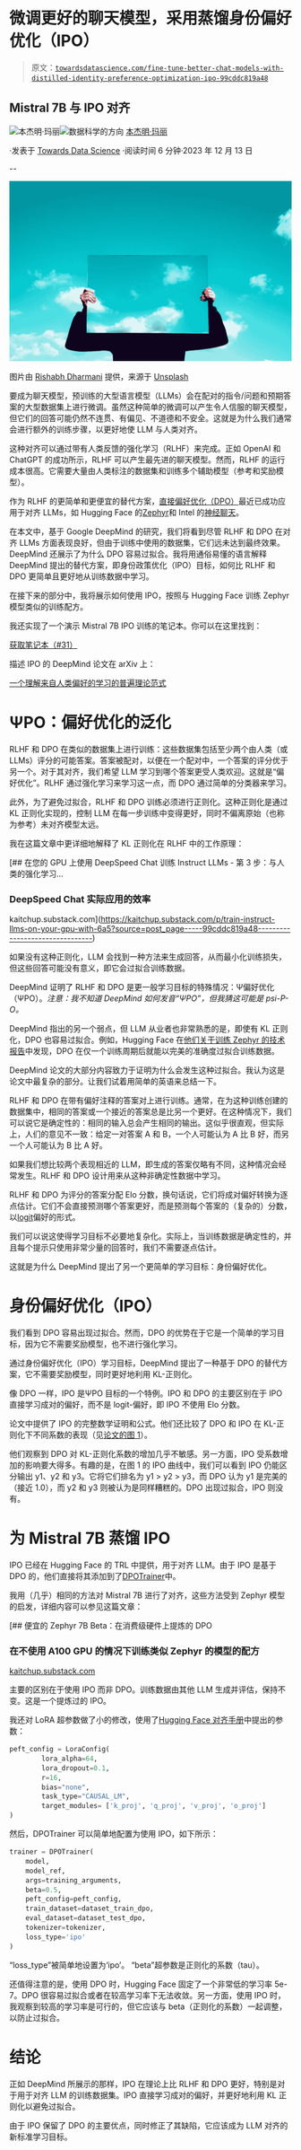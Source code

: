# 微调更好的聊天模型，采用蒸馏身份偏好优化（IPO）

> 原文：[`towardsdatascience.com/fine-tune-better-chat-models-with-distilled-identity-preference-optimization-ipo-99cddc819a48`](https://towardsdatascience.com/fine-tune-better-chat-models-with-distilled-identity-preference-optimization-ipo-99cddc819a48)

## Mistral 7B 与 IPO 对齐

[](https://medium.com/@bnjmn_marie?source=post_page-----99cddc819a48--------------------------------)![本杰明·玛丽](https://medium.com/@bnjmn_marie?source=post_page-----99cddc819a48--------------------------------)[](https://towardsdatascience.com/?source=post_page-----99cddc819a48--------------------------------)![数据科学的方向](https://towardsdatascience.com/?source=post_page-----99cddc819a48--------------------------------) [本杰明·玛丽](https://medium.com/@bnjmn_marie?source=post_page-----99cddc819a48--------------------------------)

·发表于 [Towards Data Science](https://towardsdatascience.com/?source=post_page-----99cddc819a48--------------------------------) ·阅读时间 6 分钟·2023 年 12 月 13 日

--

![](img/e762c4828a29a687b5f127b736a29db8.png)

图片由 [Rishabh Dharmani](https://unsplash.com/@rishabhdharmani?utm_source=medium&utm_medium=referral) 提供，来源于 [Unsplash](https://unsplash.com/?utm_source=medium&utm_medium=referral)

要成为聊天模型，预训练的大型语言模型（LLMs）会在配对的指令/问题和预期答案的大型数据集上进行微调。虽然这种简单的微调可以产生令人信服的聊天模型，但它们的回答可能仍然不连贯、有偏见、不道德和不安全。这就是为什么我们通常会进行额外的训练步骤，以更好地使 LLM 与人类对齐。

这种对齐可以通过带有人类反馈的强化学习（RLHF）来完成。正如 OpenAI 和 ChatGPT 的成功所示，RLHF 可以产生最先进的聊天模型。然而，RLHF 的运行成本很高。它需要大量由人类标注的数据集和训练多个辅助模型（参考和奖励模型）。

作为 RLHF 的更简单和更便宜的替代方案，[直接偏好优化（DPO）](https://kaitchup.substack.com/p/fine-tune-your-own-instruct-version)最近已成功应用于对齐 LLMs，如 Hugging Face 的[Zephyr](https://huggingface.co/HuggingFaceH4/zephyr-7b-beta)和 Intel 的[神经聊天](https://huggingface.co/Intel/neural-chat-7b-v3)。

在本文中，基于 Google DeepMind 的研究，我们将看到尽管 RLHF 和 DPO 在对齐 LLMs 方面表现良好，但由于训练中使用的数据集，它们远未达到最终效果。DeepMind 还展示了为什么 DPO 容易过拟合。我将用通俗易懂的语言解释 DeepMind 提出的替代方案，即身份政策优化（IPO）目标，如何比 RLHF 和 DPO 更简单且更好地从训练数据中学习。

在接下来的部分中，我将展示如何使用 IPO，按照与 Hugging Face 训练 Zephyr 模型类似的训练配方。

我还实现了一个演示 Mistral 7B IPO 训练的笔记本。你可以在这里找到：

[获取笔记本（#31）](https://kaitchup.substack.com/p/notebooks)

描述 IPO 的 DeepMind 论文在 arXiv 上：

[一个理解来自人类偏好的学习的普遍理论范式](https://arxiv.org/abs/2310.12036)

# ΨPO：偏好优化的泛化

RLHF 和 DPO 在类似的数据集上进行训练：这些数据集包括至少两个由人类（或 LLMs）评分的可能答案。答案被配对，以便在一个配对中，一个答案的评分优于另一个。对于其对齐，我们希望 LLM 学习到哪个答案更受人类欢迎。这就是“偏好优化”。RLHF 通过强化学习来学习这一点，而 DPO 通过简单的分类器来学习。

此外，为了避免过拟合，RLHF 和 DPO 训练必须进行正则化。这种正则化是通过 KL 正则化实现的，控制 LLM 在每一步训练中变得更好，同时不偏离原始（也称为参考）未对齐模型太远。

我在这篇文章中更详细地解释了 KL 正则化在 RLHF 中的工作原理：

[](https://kaitchup.substack.com/p/train-instruct-llms-on-your-gpu-with-6a5?source=post_page-----99cddc819a48--------------------------------) [## 在您的 GPU 上使用 DeepSpeed Chat 训练 Instruct LLMs - 第 3 步：与人类的强化学习…

### DeepSpeed Chat 实际应用的效率

kaitchup.substack.com](https://kaitchup.substack.com/p/train-instruct-llms-on-your-gpu-with-6a5?source=post_page-----99cddc819a48--------------------------------)

如果没有这种正则化，LLM 会找到一种方法来生成回答，从而最小化训练损失，但这些回答可能没有意义，即它会过拟合训练数据。

DeepMind 证明了 RLHF 和 DPO 是更一般学习目标的特殊情况：Ψ偏好优化（ΨPO）。*注意：我不知道 DeepMind 如何发音“ΨPO”，但我猜这可能是 psi-P-O。*

DeepMind 指出的另一个弱点，但 LLM 从业者也非常熟悉的是，即使有 KL 正则化，DPO 也容易过拟合。例如，Hugging Face 在[他们关于训练 Zephyr 的技术报告](https://arxiv.org/abs/2310.16944)中发现，DPO 在仅一个训练周期后就能以完美的准确度过拟合训练数据。

DeepMind 论文的大部分内容致力于证明为什么会发生这种过拟合。我认为这是论文中最复杂的部分。让我们试着用简单的英语来总结一下。

RLHF 和 DPO 在带有偏好注释的答案对上进行训练。通常，在为这种训练创建的数据集中，相同的答案或一个接近的答案总是比另一个更好。在这种情况下，我们可以说它是确定性的：相同的输入总会产生相同的输出。这似乎很直观，但实际上，人们的意见不一致：给定一对答案 A 和 B，一个人可能认为 A 比 B 好，而另一个人可能认为 B 比 A 好。

如果我们想比较两个表现相近的 LLM，即生成的答案仅略有不同，这种情况会经常发生。RLHF 和 DPO 设计用来从这种非确定性数据中学习。

RLHF 和 DPO 为评分的答案分配 Elo 分数，换句话说，它们将成对偏好转换为逐点估计。它们不会直接预测哪个答案更好，而是预测每个答案的（复杂的）分数，以[logit](https://en.wikipedia.org/wiki/Logit)偏好的形式。

我们可以说这使得学习目标不必要地复杂化。实际上，当训练数据是确定性的，并且每个提示只使用非常少量的回答时，我们不需要逐点估计。

这就是为什么 DeepMind 提出了另一个更简单的学习目标：身份偏好优化。

# 身份偏好优化（IPO）

我们看到 DPO 容易出现过拟合。然而，DPO 的优势在于它是一个简单的学习目标，因为它不需要奖励模型，也不进行强化学习。

通过身份偏好优化（IPO）学习目标，DeepMind 提出了一种基于 DPO 的替代方案，它不需要奖励模型，同时更好地利用 KL-正则化。

像 DPO 一样，IPO 是ΨPO 目标的一个特例。IPO 和 DPO 的主要区别在于 IPO 直接学习成对的偏好，而不是 logit-偏好，即 IPO 不使用 Elo 分数。

论文中提供了 IPO 的完整数学证明和公式。他们还比较了 DPO 和 IPO 在 KL-正则化下不同系数的表现（见[论文的图 1](https://arxiv.org/pdf/2310.12036.pdf)）。

他们观察到 DPO 对 KL-正则化系数的增加几乎不敏感。另一方面，IPO 受系数增加的影响要大得多。有趣的是，在图 1 的 IPO 曲线中，我们可以看到 IPO 仍能区分输出 y1、y2 和 y3。它将它们排名为 y1 > y2 > y3，而 DPO 认为 y1 是完美的（接近 1.0），而 y2 和 y3 则被认为是同样糟糕的。DPO 出现过拟合，IPO 则没有。

# 为 Mistral 7B 蒸馏 IPO

IPO 已经在 Hugging Face 的 TRL 中提供，用于对齐 LLM。由于 IPO 是基于 DPO 的，他们直接将其添加到了[DPOTrainer](https://huggingface.co/docs/trl/main/en/dpo_trainer)中。

我用（几乎）相同的方法对 Mistral 7B 进行了对齐，这些方法受到 Zephyr 模型的启发，详细内容可以参见这篇文章：

[](https://kaitchup.substack.com/p/a-cheap-zephyr-7b-beta-distilled?source=post_page-----99cddc819a48--------------------------------) [## 便宜的 Zephyr 7B Beta：在消费级硬件上提炼的 DPO

### 在不使用 A100 GPU 的情况下训练类似 Zephyr 的模型的配方

[kaitchup.substack.com](https://kaitchup.substack.com/p/a-cheap-zephyr-7b-beta-distilled?source=post_page-----99cddc819a48--------------------------------)

主要的区别在于使用 IPO 而非 DPO。训练数据由其他 LLM 生成并评估，保持不变。这是一个提炼过的 IPO。

我还对 LoRA 超参数做了小的修改，使用了[Hugging Face 对齐手册](https://github.com/huggingface/alignment-handbook/blob/main/recipes/zephyr-7b-beta/sft/config_lora.yaml)中提出的参数：

```py
peft_config = LoraConfig(
        lora_alpha=64,
        lora_dropout=0.1,
        r=16,
        bias="none",
        task_type="CAUSAL_LM",
        target_modules= ['k_proj', 'q_proj', 'v_proj', 'o_proj']
)
```

然后，DPOTrainer 可以简单地配置为使用 IPO，如下所示：

```py
trainer = DPOTrainer(
    model,
    model_ref,
    args=training_arguments,
    beta=0.5,
    peft_config=peft_config,
    train_dataset=dataset_train_dpo,
    eval_dataset=dataset_test_dpo,
    tokenizer=tokenizer,
    loss_type='ipo'
)
```

“loss_type”被简单地设置为‘ipo’。 “beta”超参数是正则化的系数（tau）。

还值得注意的是，使用 DPO 时，Hugging Face 固定了一个非常低的学习率 5e-7。DPO 很容易过拟合或者在较高学习率下无法收敛。另一方面，使用 IPO 时，我观察到较高的学习率是可行的，但它应该与 beta（正则化的系数）一起调整，以防止过拟合。

# 结论

正如 DeepMind 所展示的那样，IPO 在理论上比 RLHF 和 DPO 更好，特别是对于用于对齐 LLM 的训练数据集。IPO 直接学习成对的偏好，并更好地利用 KL 正则化以避免过拟合。

由于 IPO 保留了 DPO 的主要优点，同时修正了其缺陷，它应该成为 LLM 对齐的新标准学习目标。
